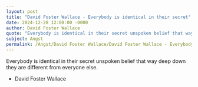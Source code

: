 ```yaml
---
layout: post
title: "David Foster Wallace - Everybody is identical in their secret"
date: 2024-12-28 12:00:00 -0000
author: David Foster Wallace
quote: "Everybody is identical in their secret unspoken belief that way deep down they are different from everyone else."
subject: Angst
permalink: /Angst/David Foster Wallace/David Foster Wallace - Everybody is identical in their secret
---
```


Everybody is identical in their secret unspoken belief that way deep down they are different from everyone else.

- David Foster Wallace
